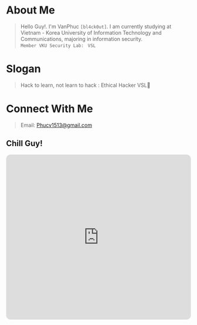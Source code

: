 # About Me
>Hello Guy!. I'm VanPhuc `[bl4ck0ut]`. I am currently studying at Vietnam - Korea University of Information Technology and Communications, majoring in information security.      
> `Member VKU Security Lab: ` `VSL`
# Slogan
> Hack to learn, not learn to hack : Ethical Hacker VSL🏴
# Connect With Me
> Email: Phucv1513@gmail.com 
## Chill Guy!
<iframe style="border-radius:12px" 
        src="https://open.spotify.com/embed/playlist/37i9dQZF1DXcBWIGoYBM5M?utm_source=generator" 
        width="100%" 
        height="450" 
        frameBorder="0" 
        allow="autoplay; clipboard-write; encrypted-media; fullscreen; picture-in-picture" 
        loading="lazy">
</iframe>

